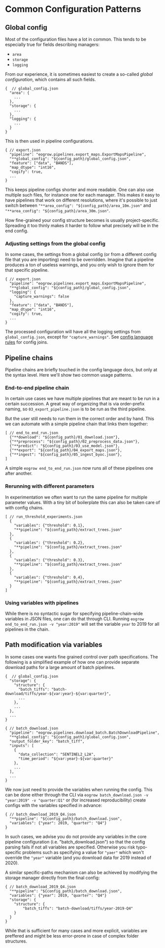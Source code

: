 # Common Configuration Patterns

## Global config

Most of the configuration files have a lot in common. This tends to be especially true for fields describing managers:
- `area`
- `storage`
- `logging`

From our experience, it is sometimes easiest to create a so-called *global configuration*, which contains all such fields.

```
{  // global_config.json
  "area": {
    ...
  },
  "storage": {
    ...
  },
  "logging": {
    ...
  }
}
```

This is then used in pipeline configurations.

```
{ // export.json
  "pipeline": "eogrow.pipelines.export_maps.ExportMapsPipeline",
  "**global_config": "${config_path}/global_config.json",
  "feature": ["data", "BANDS"],
  "map_dtype": "int16",
  "cogify": true,
  ...
}
```

This keeps pipeline configs shorter and more readable. One can also use multiple such files, for instance one for each manager. This makes it easy to have pipelines that work on different resolutions, where it's possible to just switch between `"**area_config": "${config_path}/area_10m.json"` and `"**area_config": "${config_path}/area_30m.json"`.

How fine-grained your config structure becomes is usually project-specific. Spreading it too thinly makes it harder to follow what precisely will be in the end config.

### Adjusting settings from the global config

In some cases, the settings from a global config (or from a different config file that you are importing) need to be overridden. Imagine that a pipeline produces a ton of useless warnings, and you only wish to ignore them for that specific pipeline.

```
{ // export.json
  "pipeline": "eogrow.pipelines.export_maps.ExportMapsPipeline",
  "**global_config": "${config_path}/global_config.json",
  "logging": {
    "capture_warnings": false
  },
  "feature": ["data", "BANDS"],
  "map_dtype": "int16",
  "cogify": true,
  ...
}
```

The processed configuration will have all the logging settings from `global_config.json`, except for `"capture_warnings"`. See [config language rules](config-language.html) for config joins.

## Pipeline chains

Pipeline chains are briefly touched in the config language docs, but only at the syntax level. Here we'll show two common usage patterns.

### End-to-end pipeline chain

In certain use cases we have multiple pipelines that are meant to be run in a certain succession. A great way of organizing that is via order-prefix naming, so `03_export_pipeline.json` is to be run as the third pipeline.

But the user still needs to run them in the correct order and by hand. This we can automate with a simple pipeline chain that links them together:
```
[ // end_to_end_run.json
  {"**download": "${config_path}/01_download.json"},
  {"**preprocess": "${config_path}/02_preprocess_data.json"},
  {"**predict": "${config_path}/03_use_model.json"},
  {"**export": "${config_path}/04_export_maps.json"},
  {"**ingest": "${config_path}/05_ingest_byoc.json"},
]
```

A simple `eogrow end_to_end_run.json` now runs all of these pipelines one after another.

### Rerunning with different parameters

In experimentation we often want to run the same pipeline for multiple parameter values. With a tiny bit of boilerplate this can also be taken care of with config chains.

```
[ // run_threshold_experiments.json
  {
    "variables": {"threshold": 0.1},
    "**pipeline": "${config_path}/extract_trees.json"
  },
  {
    "variables": {"threshold": 0.2},
    "**pipeline": "${config_path}/extract_trees.json"
  },
  {
    "variables": {"threshold": 0.3},
    "**pipeline": "${config_path}/extract_trees.json"
  },
  {
    "variables": {"threshold": 0.4},
    "**pipeline": "${config_path}/extract_trees.json"
  }
]
```

### Using variables with pipelines

While there is no syntactic sugar for specifying pipeline-chain-wide variables in JSON files, one can do that through CLI. Running `eogrow end_to_end_run.json -v "year:2019"` will set the variable `year` to 2019 for all pipelines in the chain.

## Path modification via variables

In some cases one wants fine grained control over path specifications. The following is a simplified example of how one can provide separate download paths for a large amount of batch pipelines.

```
{  // global_config.json
  "storage": {
    "structure": {
      "batch_tiffs": "batch-download/tiffs/year-${var:year}-${var:quarter}",
      ...
    },
    ...
  },
  ...
}
```

```
{ // batch_download.json
  "pipeline": "eogrow.pipelines.download_batch.BatchDownloadPipeline",
  "**global_config": "${config_path}/global_config.json",
  "output_folder_key": "batch_tiff",
  "inputs": [
    {
      "data_collection": "SENTINEL2_L2A",
      "time_period": "${var:year}-${var:quarter}"
    },
    ...
  ],
  ...
}
```

We now just need to provide the variables when running the config. This can be done either through the CLI via `eogrow batch_download.json -v "year:2019" -v "quarter:Q1"` or (for increased reproducibility) create configs with the variables specified in advance:

```
{ // batch_download_2019_Q4.json
  "**pipeline": "${config_path}/batch_download.json",
  "variables": {"year": 2019, "quarter": "Q4"}
}
```

In such cases, we advise you do not provide any variables in the core pipeline configuration (i.e. "batch_download.json") so that the config parsing fails if not all variables are specified. Otherwise you risk typo-specific problems such as specifying a value for `"yaer"` which won't override the `"year"` variable (and you download data for 2019 instead of 2020).

A similar specific-paths mechanism can also be achieved by modifying the storage manager directly from the final config:
```
{ // batch_download_2019_Q4.json
  "**pipeline": "${config_path}/batch_download.json",
  "variables": {"year": 2019, "quarter": "Q4"}
  "storage": {
    "structure": {
        "batch_tiffs": "batch-download/tiffs/year-2019-Q4"
    }
  }
}
```
While that is sufficient for many cases and more explicit, variables are preffered and might be less error-prone in case of complex folder structures.
